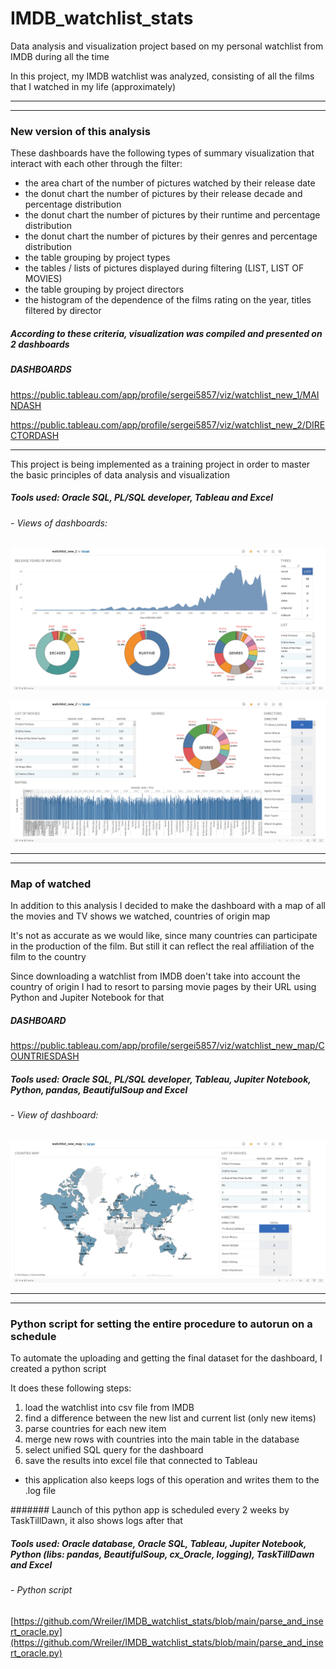 # IMDB_watchlist_stats
Data analysis and visualization project based on my personal watchlist from IMDB during all the time

In this project, my IMDB watchlist was analyzed, consisting of all the films that I watched in my life (approximately)

_____________________________________________________________________________________________________
-----------------------------------------------------------------------------------------------------

### New version of this analysis

These dashboards have the following types of summary visualization that interact with each other through the filter:
- the area chart of the number of pictures watched by their release date
- the donut chart the number of pictures by their release decade and percentage distribution
- the donut chart the number of pictures by their runtime and percentage distribution
- the donut chart the number of pictures by their genres and percentage distribution
- the table grouping by project types
- the tables / lists of pictures displayed during filtering (LIST, LIST OF MOVIES)
- the table grouping by project directors
- the histogram of the dependence of the films rating on the year, titles filtered by director


##### According to these criteria, visualization was compiled and presented on 2 dashboards

##### DASHBOARDS

https://public.tableau.com/app/profile/sergei5857/viz/watchlist_new_1/MAINDASH

https://public.tableau.com/app/profile/sergei5857/viz/watchlist_new_2/DIRECTORDASH
_____________________________________

This project is being implemented as a training project in order to master the basic principles of data analysis and visualization

##### Tools used: Oracle SQL, PL/SQL developer, Tableau and Excel

###### - Views of dashboards:


![image](https://github.com/Wreiler/IMDB_watchlist_stats/blob/main/watchlist_new_work1.png)

![image](https://github.com/Wreiler/IMDB_watchlist_stats/blob/main/watchlist_new_work2.png)

_____________________________________________________________________________________________________
-----------------------------------------------------------------------------------------------------

### Map of watched

In addition to this analysis I decided to make the dashboard with a map of all the movies and TV shows we watched, countries of origin map

It's not as accurate as we would like, since many countries can participate in the production of the film. But still it can reflect the real affiliation of the film to the country

Since downloading a watchlist from IMDB doen't take into account the country of origin I had to resort to parsing movie pages by their URL using Python and Jupiter Notebook for that

##### DASHBOARD

https://public.tableau.com/app/profile/sergei5857/viz/watchlist_new_map/COUNTRIESDASH

##### Tools used: Oracle SQL, PL/SQL developer, Tableau, Jupiter Notebook, Python, pandas, BeautifulSoup and Excel

###### - View of dashboard:

![image](https://github.com/Wreiler/IMDB_watchlist_stats/blob/main/map_of_movies.png)

_____________________________________________________________________________________________________
-----------------------------------------------------------------------------------------------------

### Python script for setting the entire procedure to autorun on a schedule

To automate the uploading and getting the final dataset for the dashboard, I created a python script

It does these following steps:
1) load the watchlist into csv file from IMDB
2) find a difference between the new list and current list (only new items)
3) parse countries for each new item
4) merge new rows with countries into the main table in the database
5) select unified SQL query for the dashboard
6) save the results into excel file that connected to Tableau

- this application also keeps logs of this operation and writes them to the .log file

      
####### Launch of this python app is scheduled every 2 weeks by TaskTillDawn, it also shows logs after that

##### Tools used: Oracle database, Oracle SQL, Tableau, Jupiter Notebook, Python (libs: pandas, BeautifulSoup, cx_Oracle, logging), TaskTillDawn and Excel

###### - Python script

[https://github.com/Wreiler/IMDB_watchlist_stats/blob/main/parse_and_insert_oracle.py](https://github.com/Wreiler/IMDB_watchlist_stats/blob/main/parse_and_insert_oracle.py)
